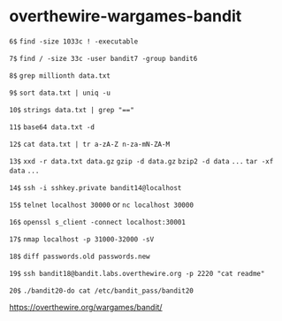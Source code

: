 # overthewire-wargames-bandit

```6$``` ```find -size 1033c ! -executable```

```7$``` ```find / -size 33c -user bandit7 -group bandit6```

```8$``` ```grep millionth data.txt```

```9$``` ```sort data.txt | uniq -u```

```10$``` ```strings data.txt | grep "=="```

```11$``` ```base64 data.txt -d```

```12$``` ```cat data.txt | tr a-zA-Z n-za-mN-ZA-M```

```13$``` ```xxd -r data.txt data.gz``` ```gzip -d data.gz``` ```bzip2 -d data``` ```...``` ```tar -xf data``` ```...```

```14$``` ```ssh -i sshkey.private bandit14@localhost```

```15$``` ```telnet localhost 30000``` or ```nc localhost 30000```

```16$``` ```openssl s_client -connect localhost:30001```

```17$``` ```nmap localhost -p 31000-32000 -sV```

```18$``` ```diff passwords.old passwords.new```

```19$``` ```ssh bandit18@bandit.labs.overthewire.org -p 2220 "cat readme"```

```20$``` ```./bandit20-do cat /etc/bandit_pass/bandit20```

https://overthewire.org/wargames/bandit/
